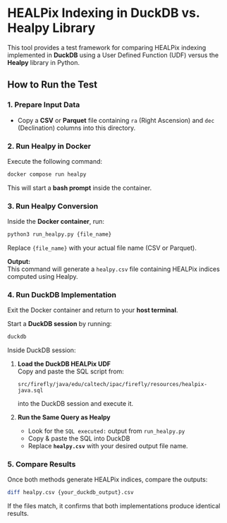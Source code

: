 # HEALPix Indexing in DuckDB vs. Healpy Library

This tool provides a test framework for comparing HEALPix indexing implemented in **DuckDB** using a User Defined Function (UDF) versus the **Healpy** library in Python.

## How to Run the Test

### 1. Prepare Input Data
- Copy a **CSV** or **Parquet** file containing `ra` (Right Ascension) and `dec` (Declination) columns into this directory.

### 2. Run Healpy in Docker
Execute the following command:
```sh
docker compose run healpy
```
This will start a **bash prompt** inside the container.

### 3. Run Healpy Conversion
Inside the **Docker container**, run:
```sh
python3 run_healpy.py {file_name}
```
Replace `{file_name}` with your actual file name (CSV or Parquet).

**Output:**  
This command will generate a `healpy.csv` file containing HEALPix indices computed using Healpy.

### 4. Run DuckDB Implementation
Exit the Docker container and return to your **host terminal**.

Start a **DuckDB session** by running:
```sh
duckdb
```

Inside DuckDB session:
1. **Load the DuckDB HEALPix UDF**  
   Copy and paste the SQL script from:
   ```
   src/firefly/java/edu/caltech/ipac/firefly/resources/healpix-java.sql
   ```
   into the DuckDB session and execute it.

2. **Run the Same Query as Healpy**
    - Look for the `SQL executed:` output from `run_healpy.py`
    - Copy & paste the SQL into DuckDB
    - Replace **`healpy.csv`** with your desired output file name.

### 5. Compare Results
Once both methods generate HEALPix indices, compare the outputs:
```sh
diff healpy.csv {your_duckdb_output}.csv
```
If the files match, it confirms that both implementations produce identical results.


